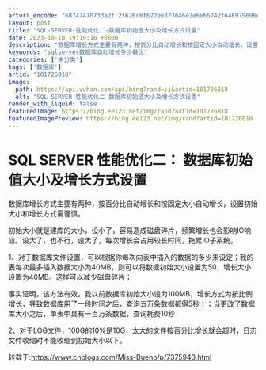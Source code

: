 ```yaml
---
arturl_encode: "68747470733a2f:2f626c6f672e6373646e2e6e65742f646979696e353538332f:61727469636c652f64657461696c732f313031373236383138"
layout: post
title: "SQL-SERVER-性能优化二-数据库初始值大小及增长方式设置"
date: 2023-10-10 19:19:16 +0800
description: "数据库增长方式主要有两种，按百分比自动增长和按固定大小自动增长，设置初始大小和增长方式需谨慎。初始大"
keywords: "sqlserver数据库自动增长多少最优"
categories: ['未分类']
tags: ['数据库']
artid: "101726818"
image:
  path: https://api.vvhan.com/api/bing?rand=sj&artid=101726818
  alt: "SQL-SERVER-性能优化二-数据库初始值大小及增长方式设置"
render_with_liquid: false
featuredImage: https://bing.ee123.net/img/rand?artid=101726818
featuredImagePreview: https://bing.ee123.net/img/rand?artid=101726818
---
```


# SQL SERVER 性能优化二： 数据库初始值大小及增长方式设置

数据库增长方式主要有两种，按百分比自动增长和按固定大小自动增长，设置初始大小和增长方式需谨慎。

初始大小就是建库的大小，设小了，容易造成磁盘碎片，频繁增长也会影响IO响应。设大了，也不行，设大了，每次增长会占用较长时间，拖累IO子系统。

1、对于数据库文件设置，可以根据你每次向表中插入的数据的多少来设定；我的表每次最多插入数据大小为40MB，则可以将数据初始大小设置为50，增长大小设置为40MB。这样可以减少磁盘碎片；

事实证明，该方法有效。我以前数据库初始大小设为100MB，增长方式为按比例增长，导致数据库用了一段时间之后，查询五万条数据都得5秒；；当更改了数据库大小之后，单表中具有一百万条数据，查询耗费10秒

2、对于LOG文件，100G的10%是10G，太大的文件按百分比增长就会超时，日志文件收缩时不能收缩到初始大小以下。

转载于:https://www.cnblogs.com/Miss-Bueno/p/7375940.html
